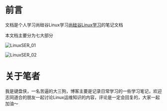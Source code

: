 # 前言

文档是个人学习尚硅谷Linux学习[尚硅谷Linux学习](https://shimo.im/docs/pQjP3JhCchCQPy3J/read)的笔记文档

本文档主要分为七大部分

![LinuxSER_01](https://ylighgh.gitee.io/blogparkcdn/images/LinuxSER_01.png)

![LinuxSER_02](https://ylighgh.gitee.io/blogparkcdn/images/LinuxSER_02.png)

# 关于笔者

我是键盘侠，一名苦逼的大三狗，博客主要是记录日常学习的一些学习笔记，欢迎志同道合的朋友一起讨论Linux运维知识的内容，评论是一定会回复的，大家一起加油～

